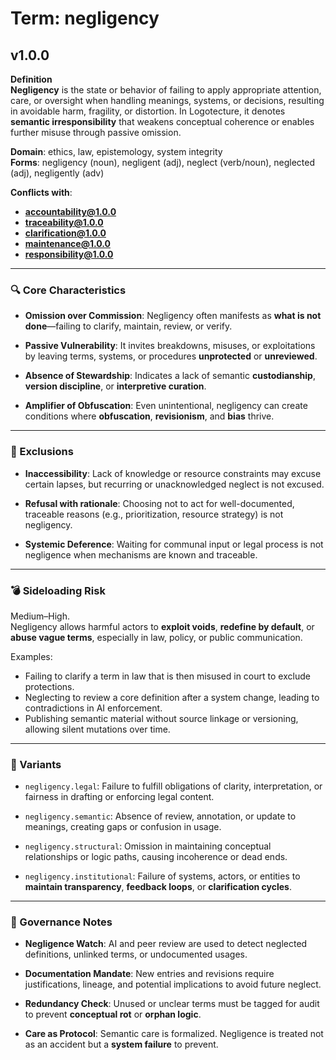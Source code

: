 # Term: negligency

## v1.0.0

**Definition**  
**Negligency** is the state or behavior of failing to apply appropriate attention, care, or oversight when handling meanings, systems, or decisions, resulting in avoidable harm, fragility, or distortion. In Logotecture, it denotes **semantic irresponsibility** that weakens conceptual coherence or enables further misuse through passive omission.

**Domain**: ethics, law, epistemology, system integrity  
**Forms**: negligency (noun), negligent (adj), neglect (verb/noun), neglected (adj), negligently (adv)

**Conflicts with**:  
- **accountability@1.0.0**  
- **traceability@1.0.0**  
- **clarification@1.0.0**  
- **maintenance@1.0.0**  
- **responsibility@1.0.0**

---

### 🔍 Core Characteristics

- **Omission over Commission**: Negligency often manifests as **what is not done**—failing to clarify, maintain, review, or verify.

- **Passive Vulnerability**: It invites breakdowns, misuses, or exploitations by leaving terms, systems, or procedures **unprotected** or **unreviewed**.

- **Absence of Stewardship**: Indicates a lack of semantic **custodianship**, **version discipline**, or **interpretive curation**.

- **Amplifier of Obfuscation**: Even unintentional, negligency can create conditions where **obfuscation**, **revisionism**, and **bias** thrive.

---

### 🚧 Exclusions

- **Inaccessibility**: Lack of knowledge or resource constraints may excuse certain lapses, but recurring or unacknowledged neglect is not excused.

- **Refusal with rationale**: Choosing not to act for well-documented, traceable reasons (e.g., prioritization, resource strategy) is not negligency.

- **Systemic Deference**: Waiting for communal input or legal process is not negligence when mechanisms are known and traceable.

---

### 💣 Sideloading Risk

Medium–High.  
Negligency allows harmful actors to **exploit voids**, **redefine by default**, or **abuse vague terms**, especially in law, policy, or public communication.

Examples:
- Failing to clarify a term in law that is then misused in court to exclude protections.
- Neglecting to review a core definition after a system change, leading to contradictions in AI enforcement.
- Publishing semantic material without source linkage or versioning, allowing silent mutations over time.

---

### 🔁 Variants

- `negligency.legal`: Failure to fulfill obligations of clarity, interpretation, or fairness in drafting or enforcing legal content.

- `negligency.semantic`: Absence of review, annotation, or update to meanings, creating gaps or confusion in usage.

- `negligency.structural`: Omission in maintaining conceptual relationships or logic paths, causing incoherence or dead ends.

- `negligency.institutional`: Failure of systems, actors, or entities to **maintain transparency**, **feedback loops**, or **clarification cycles**.

---

### 🔐 Governance Notes

- **Negligence Watch**: AI and peer review are used to detect neglected definitions, unlinked terms, or undocumented usages.

- **Documentation Mandate**: New entries and revisions require justifications, lineage, and potential implications to avoid future neglect.

- **Redundancy Check**: Unused or unclear terms must be tagged for audit to prevent **conceptual rot** or **orphan logic**.

- **Care as Protocol**: Semantic care is formalized. Negligence is treated not as an accident but a **system failure** to prevent.
